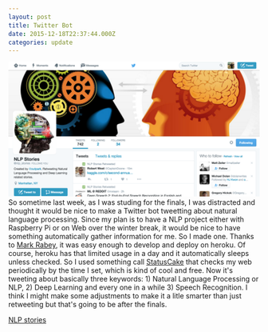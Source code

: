 ```yaml
---
layout: post
title: Twitter Bot
date: 2015-12-18T22:37:44.000Z
categories: update
---
```


<img src="/images/fulls/twit.png" class="fit image"> So sometime last week, as I was studing for the finals, I was distracted and thought it would be nice to make a Twitter bot tweetting about natural language processing. Since my plan is to have a NLP project either with Raspberry Pi or on Web over the winter break, it would be nice to have something automatically gather information for me. So I made one. Thanks to [Mark Rabey](http://markrabey.com/2014/05/09/build-a-twitter-bot-with-node-js/), it was easy enough to develop and deploy on heroku. Of course, heroku has that limited usage in a day and it automatically sleeps unless checked. So I used something call [StatusCake](https://www.statuscake.com/App/YourStatus.php) that checks my web periodically by the time I set, which is kind of cool and free.
Now it's tweeting about basically three keywords: 1) Natural Language Processing or NLP, 2) Deep Learning and every one in a while 3) Speech Recognition. I think I might make some adjustments to make it a litle smarter than just retweeting but that's going to be after the finals. 

[NLP stories](https://twitter.com/nlp_stories)
